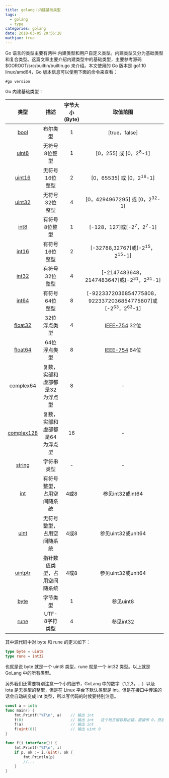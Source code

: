 ```yaml
---
title: golang：内建基础类型
tags:
  - golang
  - type
categories: golang
date: 2018-03-05 20:56:28
mathjax: true﻿
---
```


Go 语言的类型主要有两种:内建类型和用户自定义类型。内建类型又分为基础类型和复合类型。这篇文章主要介绍内建类型中的基础类型，主要参考源码 $GOROOT/src/builtin/builtin.go 来介绍。本文使用的 Go 版本是 go1.10 linux/amd64，Go 版本信息可以使用下面的命令来查看：

```shell
#go version
```

Go 内建基础类型：

|                             类型                             |              描述              | 字节大小(Byte) |                           取值范围                           |
| :----------------------------------------------------------: | :----------------------------: | :------------: | :----------------------------------------------------------: |
| [bool](https://github.com/golang/go/blob/release-branch.go1.10/src/builtin/builtin.go?utf8=✓#L14) |            布尔类型            |       1        |                        [true，false]                         |
| [uint8](https://github.com/golang/go/blob/release-branch.go1.10/src/builtin/builtin.go?utf8=✓#L24) |         无符号8位整型          |       1        |                   [0，255] 或 [0，$2^8$-1]                   |
| [uint16](https://github.com/golang/go/blob/release-branch.go1.10/src/builtin/builtin.go?utf8=✓#L28) |         无符号16位整型         |       2        |                [0，65535] 或 [0，$2^{16}$-1]                 |
| [uint32](https://github.com/golang/go/blob/release-branch.go1.10/src/builtin/builtin.go?utf8=✓#L32) |         无符号32位整型         |       4        |              [0，4294967295] 或 [0，$2^{32}$-1]              |
| [int8](https://github.com/golang/go/blob/release-branch.go1.10/src/builtin/builtin.go?utf8=✓#L40) |         有符号8位整型          |       1        |                [-128，127]或[-$2^7$，$2^7$-1]                |
| [int16](https://github.com/golang/go/blob/release-branch.go1.10/src/builtin/builtin.go?utf8=✓#L44) |         有符号16位整型         |       2        |           [-32788,32767]或[-$2^{15}$，$2^{15}$-1]            |
| [int32](https://github.com/golang/go/blob/release-branch.go1.10/src/builtin/builtin.go?utf8=✓#L48) |         有符号32位整型         |       4        |      [-2147483648，2147483647]或[-$2^{31}$，$2^{31}$-1]      |
| [int64](https://github.com/golang/go/blob/release-branch.go1.10/src/builtin/builtin.go?utf8=✓#L52) |         有符号64位整型         |       8        | [-9223372036854775808，9223372036854775807]或[-$2^{63}$，$2^{63}$-1] |
| [float32](https://github.com/golang/go/blob/release-branch.go1.10/src/builtin/builtin.go?utf8=✓#L54) |          32位浮点类型          |       4        |   [IEEE-754](https://en.wikipedia.org/wiki/IEEE_754) 32位    |
| [float64](https://github.com/golang/go/blob/release-branch.go1.10/src/builtin/builtin.go?utf8=✓#L62) |          64位浮点类型          |       8        |   [IEEE-754](https://en.wikipedia.org/wiki/IEEE_754) 64位    |
| [complex64](https://github.com/golang/go/blob/release-branch.go1.10/src/builtin/builtin.go?utf8=✓#L62) | 复数，实部和虚部都是32为浮点型 |       8        |                              -                               |
| [complex128](https://github.com/golang/go/blob/release-branch.go1.10/src/builtin/builtin.go?utf8=✓#L66) | 复数，实部和虚部都是64为浮点型 |       16       |                              -                               |
| [string](https://github.com/golang/go/blob/release-branch.go1.10/src/builtin/builtin.go?utf8=✓#L71) |           字符串类型           |       -        |                              -                               |
| [int](https://github.com/golang/go/blob/release-branch.go1.10/src/builtin/builtin.go?utf8=✓#L75) |   有符号整型，占用空间随系统   |      4或8      |                       参见int32或int64                       |
| [uint](https://github.com/golang/go/blob/release-branch.go1.10/src/builtin/builtin.go?utf8=✓#L79) |   无符号整型，占用空间随系统   |      4或8      |                      参见uint32或unit64                      |
| [uintptr](https://github.com/golang/go/blob/release-branch.go1.10/src/builtin/builtin.go?utf8=✓#L83) |  指针数值类型，占用空间随系统  |      4或8      |                      参见uint32或unit64                      |
| [byte](https://github.com/golang/go/blob/release-branch.go1.10/src/builtin/builtin.go?utf8=✓#L88) |            字节类型            |       1        |                          参见uint8                           |
| [rune](https://github.com/golang/go/blob/release-branch.go1.10/src/builtin/builtin.go?utf8=✓#L92) |         UTF-8字符类型          |       4        |                          参见int32                           |

其中源代码中对 byte 和 rune 的定义如下：

```go
type byte = uint8
type rune = int32
```

也就是说 byte 就是一个 uint8 类型，rune 就是一个 int32 类型。以上就是 GoLang 中的所有类型。

另外我们还需要特别注意一个小的细节，GoLang 中的数字（1,2,3，...）以及 iota 是无类型的整型，但是在 Linux 平台下默认类型是 int。但是在接口中传递的话会自动转变成 int 类型，所以写代码的时候要特别注意。

```go
const a = iota
func main() {
    fmt.Printf("%T\n", a)    // 输出 int
    f(0)                     // 输出 int   这个地方很容易出错，直接传 0，然后转为 uint 就会失败
    f(a)                     // 输出 int
    f(uint(0))               // 输出 uint 0
}

func f(i interface{}) {
    fmt.Printf("%T\n", i)
    if p, ok := i.(uint); ok {
        fmt.Println(p)
        //...
    }
}
```

